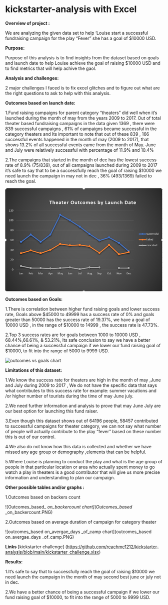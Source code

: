 # kickstarter-analysis with Excel

**Overview of project :**

We are analyzing the given data set to help ‘Louise start a successful fundraising campaign for the play “Fever” she has a goal of $10000 USD. 

**Purpose:**

Purpose of this analysis is to find insights from the dataset based on goals and launch date to help Louise achieve the goal of raising $10000 USD and to find metrics that will help achive the gaol. 

**Analysis  and challenges:**

2 major challenges I faced is to fix excel glitches and to figure out what are the right questions to ask to help with this analysis.


**Outcomes based on launch date:**

1.Fund raising campaigns for parent category “theaters” did well when it’s launched during the month of may from the years 2009 to 2017. Out of total theater based fundraising campaigns in the data given 1369 , there were 839 successful campaigns , 61% of campaigns became successful in the category theaters and Its important to note that out of these 839 , 166 successful events happened in the month of may (2009 to 2017), that shows 13.2% of all successful events came from the month of May. June and July were relatively successful with percentage of 11.9% and 10.4%

2.The campaigns that started in the month of dec has the lowest success rate of 8.9% (75/839), out of all campaigns launched during 2009 to 2017 it’s safe to say that to be a successfully reach the goal of raising $10000 we need launch the campaign in may not in dec , 36% (493/1369) failed to reach the goal.

![outcomes vs launch date chart](Theater_outcome_vs_launch.PNG)

**Outcomes based on Goals:**

1.There is correlation between higher fund raising goals and lower success rate, Goals above $45000 to 49999 has a success rate of 0% and goals greater than 50000 has the success rate of 19.37%, we have a goal of 10000 USD , in the range of $10000 to 14999 , the success rate is 47.73%.

2.Top 3 success rates are for goals between 1000 to 10000 USD , 68.44%,66.61%, & 53.21%, Its safe conclusion to say we have a better chance of being a successful campaign if we lower our fund raising goal of $10000, to fit into the range of 5000 to 9999 USD.

![outcomes vs goals chart](Outcomes_vs_goals.PNG)

**Limitations of this dataset:**

1.We know the success rate for theaters are high in the month of may ,June and July during 2009 to 2017 , We do not have the specific data that says what contributes to this success rate for example: summer vacations and /or higher number of tourists during the time of may June july.

2.We need further information and analysis to prove that may June July are our best option for launching this fund raiser. 

3.Even though this dataset shows out of 64196 people, 58457 contributed to successful campaigns for theater category, we can not say what number of people will actually contribute to the play “fever” based on these number this is out of our control.

4.We also do not know how this data is collected and whether we have missed any age group or demography ,elements that can be helpful.

5.Where Louise is planning to conduct the play and what is the age group of people in that particular location or area who actually spent money to go watch a play in theaters     is a good contributor that will give us more precise information and understanding to plan our campaign.

**Other possible tables and/or graphs :**

1.Outcomes based on backers count

![Outcomes_based_ _on_backercount chart](Outcomes_based_ _on_backercount.PNG)

2.Outcomes based on average duration of campaign for category theater

![outcomes_based on_avergae_days _of_camp chart](outcomes_based on_avergae_days _of_camp.PNG)
 
**Links** [kickstarter challenge] (https://github.com/reachme1212/kickstarter-analysis/blob/main/kickstarter_challenge.xlsx)



**Results:**

1.It’s safe to say that to  successfully reach the goal of raising $10000 we need launch the campaign in the month of may second best june or july not in dec.

2.We have a better chance of being a successful campaign if we lower our fund raising goal of $10000, to fit into the range of 5000 to 9999 USD.





